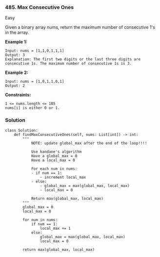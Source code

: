 ### 485. Max Consecutive Ones
Easy

Given a binary array nums, return the maximum number of consecutive 1's in the array. 

**Example 1:**
```
Input: nums = [1,1,0,1,1,1]
Output: 3
Explanation: The first two digits or the last three digits are consecutive 1s. The maximum number of consecutive 1s is 3.
```

**Example 2:**
```
Input: nums = [1,0,1,1,0,1]
Output: 2
``` 

**Constraints:**
```
1 <= nums.length <= 105
nums[i] is either 0 or 1.
```

### Solution
```
class Solution:
    def findMaxConsecutiveOnes(self, nums: List[int]) -> int:
        """
            NOTE: update global_max after the end of the loop!!!!
            
            Use kandane's algorithm
            Have a global_max = 0
            Have a local_max = 0
            
            For each num in nums:
            - if num == 1:
                - increment local_max
            - else:
                - global_max = max(global_max, local_max)
                - local_max = 0
                
            Return max(global_max, local_max)
        """
        global_max = 0
        local_max = 0
        
        for num in nums:
            if num == 1:
                local_max += 1
            else:
                global_max = max(global_max, local_max)
                local_max = 0
        
        return max(global_max, local_max)
```
